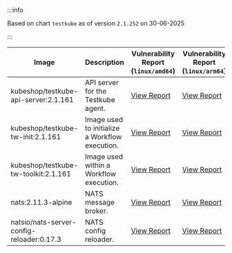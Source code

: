 :::info

Based on chart `testkube` as of version `2.1.252` on 30-06-2025

:::

| Image | Description | Vulnerability Report (`linux/amd64`) | Vulnerability Report (`linux/arm64`) | Docker Image |
|-------|-------------|----------------------------------------|----------------------------------------|--------------|
| kubeshop/testkube-api-server:2.1.161 | API server for the Testkube agent. | [View Report](./testkube-api-server-2.1.161_linux_amd64.md) | [View Report](./testkube-api-server-2.1.161_linux_arm64.md) | [View Image](https://hub.docker.com/layers/kubeshop/testkube-api-server/2.1.161/images/sha256-3e4f96aea1ba3b9cd07b887cc098f8c73460b28139d527c48e40fd06304d09f3?context=explore) |
| kubeshop/testkube-tw-init:2.1.161 | Image used to initialize a Workflow execution. | [View Report](./testkube-tw-init-2.1.161_linux_amd64.md) | [View Report](./testkube-tw-init-2.1.161_linux_arm64.md) | [View Image](https://hub.docker.com/layers/kubeshop/testkube-tw-init/2.1.161/images/sha256-06ea040ff26795b30be3c13599776e1f3d61c62d53ac074113f06947fa90974e?context=explore) |
| kubeshop/testkube-tw-toolkit:2.1.161 | Image used within a Workflow execution. | [View Report](./testkube-tw-toolkit-2.1.161_linux_amd64.md) | [View Report](./testkube-tw-toolkit-2.1.161_linux_arm64.md) | [View Image](https://hub.docker.com/layers/kubeshop/testkube-tw-toolkit/2.1.161/images/sha256-196c7b7c2f8edf575f094f8fc6a27e986b1da00aea8630f03e795645e913fc07?context=explore) |
| nats:2.11.3-alpine | NATS message broker. | [View Report](./nats-2.11.3-alpine_linux_amd64.md) | [View Report](./nats-2.11.3-alpine_linux_arm64.md) | [View Image](https://hub.docker.com/layers/library/nats/2.11.3-alpine/images/sha256-f6be324fcee27f2a91178d74f77bb4ba3e5a9d2e72ba7d6871f45d14aadca40a?context=explore) |
| natsio/nats-server-config-reloader:0.17.3 | NATS config reloader. | [View Report](./nats-server-config-reloader-0.17.3_linux_amd64.md) | [View Report](./nats-server-config-reloader-0.17.3_linux_arm64.md) | [View Image](https://hub.docker.com/layers/natsio/nats-server-config-reloader/0.17.3/images/sha256-6798c689cca8a98f34e57db124abe46c81edf9bfb02d54ad85da60d0e41ef592?context=explore) |
